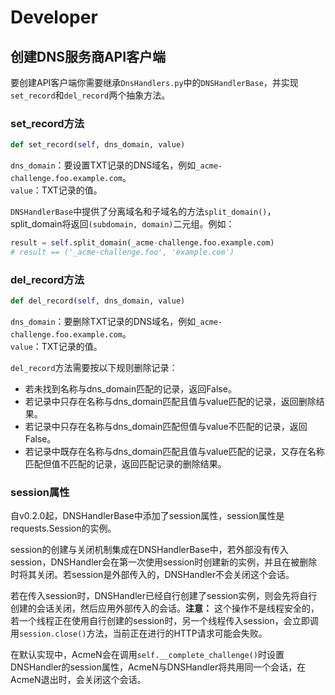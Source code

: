 # Developer

## 创建DNS服务商API客户端

要创建API客户端你需要继承`DnsHandlers.py`中的`DNSHandlerBase`，并实现`set_record`和`del_record`两个抽象方法。

### set_record方法

```python
def set_record(self, dns_domain, value)
```

`dns_domain`：要设置TXT记录的DNS域名，例如`_acme-challenge.foo.example.com`。<br />
`value`：TXT记录的值。

`DNSHandlerBase`中提供了分离域名和子域名的方法`split_domain()`，split_domain将返回`(subdomain, domain)`二元组。例如：

```python
result = self.split_domain(_acme-challenge.foo.example.com)
# result == ('_acme-challenge.foo', 'example.com')
```

### del_record方法

```python
def del_record(self, dns_domain, value)
```

`dns_domain`：要删除TXT记录的DNS域名，例如`_acme-challenge.foo.example.com`。<br />
`value`：TXT记录的值。

`del_record`方法需要按以下规则删除记录：

- 若未找到名称与dns_domain匹配的记录，返回False。
- 若记录中只存在名称与dns_domain匹配且值与value匹配的记录，返回删除结果。
- 若记录中只存在名称与dns_domain匹配但值与value不匹配的记录，返回False。
- 若记录中既存在名称与dns_domain匹配且值与value匹配的记录，又存在名称匹配但值不匹配的记录，返回匹配记录的删除结果。

### session属性

自v0.2.0起，DNSHandlerBase中添加了session属性，session属性是requests.Session的实例。

session的创建与关闭机制集成在DNSHandlerBase中，若外部没有传入session，DNSHandler会在第一次使用session时创建新的实例，并且在被删除时将其关闭。若session是外部传入的，DNSHandler不会关闭这个会话。

若在传入session时，DNSHandler已经自行创建了session实例，则会先将自行创建的会话关闭，然后应用外部传入的会话。**注意：** 这个操作不是线程安全的，若一个线程正在使用自行创建的session时，另一个线程传入session，会立即调用`session.close()`方法，当前正在进行的HTTP请求可能会失败。

在默认实现中，AcmeN会在调用`self.__complete_challenge()`时设置DNSHandler的session属性，AcmeN与DNSHandler将共用同一个会话，在AcmeN退出时，会关闭这个会话。
